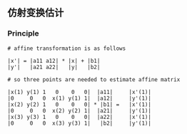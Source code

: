 ## 仿射变换估计



### Principle

	# affine transformation is as follows
	
	|x'| = |a11 a12| * |x| + |b1|
	|y'|   |a21 a22|   |y|   |b2|
    
    # so three points are needed to estimate affine matrix 
    
	|x(1) y(1) 1   0    0   0|  |a11|     |x'(1)|
	|0     0   0  x(1) y(1) 1|  |a12|     |y'(1)|
	|x(2) y(2) 1   0    0   0| * |b1| =   |x'(1)|
	|0     0   0  x(2) y(2) 1|  |a21|     |y'(1)|
	|x(3) y(3) 1   0    0   0|  |a22|     |x'(1)|
	|0     0   0  x(3) y(3) 1|   |b2|     |y'(1)|
